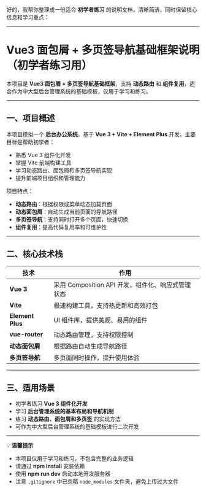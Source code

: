 好的，我帮你整理成一份适合 **初学者练习** 的说明文档，清晰简洁，同时保留核心信息和学习重点：

---

# Vue3 面包屑 + 多页签导航基础框架说明（初学者练习用）

本项目是 **Vue3 面包屑 + 多页签导航基础框架**，支持 **动态路由** 和 **组件复用**，适合作为中大型后台管理系统的基础模板，仅用于学习和练习。

---

## 一、项目概述

本项目模拟一个 **后台办公系统**，基于 **Vue 3 + Vite + Element Plus** 开发，主要目标是帮助初学者：

* 熟悉 Vue 3 组件化开发
* 掌握 Vite 前端构建工具
* 学习动态路由、面包屑和多页签导航实现
* 提升前端项目组织和管理能力

项目特点：

* **动态路由**：根据权限或菜单动态加载页面
* **动态面包屑**：自动生成当前页面的导航路径
* **多页签导航**：支持同时打开多个页面，快速切换
* **组件复用**：提高代码复用率和可维护性

---

## 二、核心技术栈

| 技术               | 作用                                |
| ---------------- | --------------------------------- |
| **Vue 3**        | 采用 Composition API 开发，组件化、响应式管理状态 |
| **Vite**         | 极速构建工具，支持热更新和高效打包                 |
| **Element Plus** | UI 组件库，提供美观、易用的组件                 |
| **vue-router**   | 动态路由管理，支持权限控制                     |
| **动态面包屑**        | 根据路由自动生成导航路径                      |
| **多页签导航**        | 多页面同时操作，提升使用体验                    |

---

## 三、适用场景

* 初学者练习 **Vue 3 组件化开发**
* 学习 **后台管理系统的基本布局和导航机制**
* 练习 **动态路由、面包屑和多页签** 的实现方法
* 可作为中大型后台管理系统的基础模板进行二次开发

---

💡 **温馨提示**

* 本项目仅用于学习和练习，不包含完整的业务逻辑
* 请通过 **npm install** 安装依赖
* 使用 **npm run dev** 启动本地开发服务器
* 注意 `.gitignore` 中已忽略 `node_modules` 文件夹，避免上传过大文件


